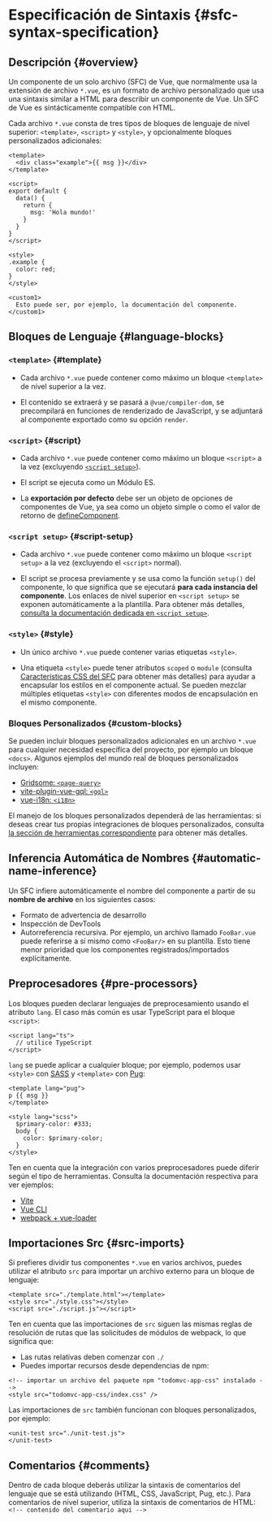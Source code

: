 # Especificación de Sintaxis {#sfc-syntax-specification}

## Descripción {#overview}

Un componente de un solo archivo (SFC) de Vue, que normalmente usa la extensión de archivo `*.vue`, es un formato de archivo personalizado que usa una sintaxis similar a HTML para describir un componente de Vue. Un SFC de Vue es sintácticamente compatible con HTML.

Cada archivo `*.vue` consta de tres tipos de bloques de lenguaje de nivel superior: `<template>`, `<script>` y `<style>`, y opcionalmente bloques personalizados adicionales:

```vue
<template>
  <div class="example">{{ msg }}</div>
</template>

<script>
export default {
  data() {
    return {
      msg: 'Hola mundo!'
    }
  }
}
</script>

<style>
.example {
  color: red;
}
</style>

<custom1>
  Esto puede ser, por ejemplo, la documentación del componente.
</custom1>
```

## Bloques de Lenguaje {#language-blocks}

### `<template>` {#template}

- Cada archivo `*.vue` puede contener como máximo un bloque `<template>` de nivel superior a la vez.

- El contenido se extraerá y se pasará a `@vue/compiler-dom`, se precompilará en funciones de renderizado de JavaScript, y se adjuntará al componente exportado como su opción `render`.

### `<script>` {#script}

- Cada archivo `*.vue` puede contener como máximo un bloque `<script>` a la vez (excluyendo [`<script setup>`](/api/sfc-script-setup)).

- El script se ejecuta como un Módulo ES.

- La **exportación por defecto** debe ser un objeto de opciones de componentes de Vue, ya sea como un objeto simple o como el valor de retorno de [defineComponent](/api/general#definecomponent).

### `<script setup>` {#script-setup}

- Cada archivo `*.vue` puede contener como máximo un bloque `<script setup>` a la vez (excluyendo el `<script>` normal).

- El script se procesa previamente y se usa como la función `setup()` del componente, lo que significa que se ejecutará **para cada instancia del componente**. Los enlaces de nivel superior en `<script setup>` se exponen automáticamente a la plantilla. Para obtener más detalles, [consulta la documentación dedicada en `<script setup>`](/api/sfc-script-setup).

### `<style>` {#style}

- Un único archivo `*.vue` puede contener varias etiquetas `<style>`.

- Una etiqueta `<style>` puede tener atributos `scoped` o `module` (consulta [Características CSS del SFC](/api/sfc-css-features) para obtener más detalles) para ayudar a encapsular los estilos en el componente actual. Se pueden mezclar múltiples etiquetas `<style>` con diferentes modos de encapsulación en el mismo componente.

### Bloques Personalizados {#custom-blocks}

Se pueden incluir bloques personalizados adicionales en un archivo `*.vue` para cualquier necesidad específica del proyecto, por ejemplo un bloque `<docs>`. Algunos ejemplos del mundo real de bloques personalizados incluyen:

- [Gridsome: `<page-query>`](https://gridsome.org/docs/querying-data/)
- [vite-plugin-vue-gql: `<gql>`](https://github.com/wheatjs/vite-plugin-vue-gql)
- [vue-i18n: `<i18n>`](https://github.com/intlify/bundle-tools/tree/main/packages/vite-plugin-vue-i18n#i18n-custom-block)

El manejo de los bloques personalizados dependerá de las herramientas: si deseas crear tus propias integraciones de bloques personalizados, consulta [la sección de herramientas correspondiente](/guide/scaling-up/tooling#integraciones-de-bloques-personalizados-del-sfc) para obtener más detalles.

## Inferencia Automática de Nombres {#automatic-name-inference}

Un SFC infiere automáticamente el nombre del componente a partir de su **nombre de archivo** en los siguientes casos:

- Formato de advertencia de desarrollo
- Inspección de DevTools
- Autorreferencia recursiva. Por ejemplo, un archivo llamado `FooBar.vue` puede referirse a sí mismo como `<FooBar/>` en su plantilla. Esto tiene menor prioridad que los componentes registrados/importados explícitamente.

## Preprocesadores {#pre-processors}

Los bloques pueden declarar lenguajes de preprocesamiento usando el atributo `lang`. El caso más común es usar TypeScript para el bloque `<script>`:

```vue-html
<script lang="ts">
  // utilice TypeScript
</script>
```

`lang` se puede aplicar a cualquier bloque; por ejemplo, podemos usar `<style>` con [SASS](https://sass-lang.com/) y `<template>` con [Pug](https://pugjs.org/api/getting-started.html):

```vue-html
<template lang="pug">
p {{ msg }}
</template>

<style lang="scss">
  $primary-color: #333;
  body {
    color: $primary-color;
  }
</style>
```

Ten en cuenta que la integración con varios preprocesadores puede diferir según el tipo de herramientas. Consulta la documentación respectiva para ver ejemplos:

- [Vite](https://vitejs.dev/guide/features.html#css-pre-processors)
- [Vue CLI](https://cli.vuejs.org/guide/css.html#pre-processors)
- [webpack + vue-loader](https://vue-loader.vuejs.org/guide/pre-processors.html#using-pre-processors)

## Importaciones Src {#src-imports}

Si prefieres dividir tus componentes `*.vue` en varios archivos, puedes utilizar el atributo `src` para importar un archivo externo para un bloque de lenguaje:

```vue
<template src="./template.html"></template>
<style src="./style.css"></style>
<script src="./script.js"></script>
```

Ten en cuenta que las importaciones de `src` siguen las mismas reglas de resolución de rutas que las solicitudes de módulos de webpack, lo que significa que:

- Las rutas relativas deben comenzar con `./`
- Puedes importar recursos desde dependencias de npm:

```vue
<!-- importar un archivo del paquete npm "todomvc-app-css" instalado -->
<style src="todomvc-app-css/index.css" />
```

Las importaciones de `src` también funcionan con bloques personalizados, por ejemplo:

```vue
<unit-test src="./unit-test.js">
</unit-test>
```

## Comentarios {#comments}

Dentro de cada bloque deberás utilizar la sintaxis de comentarios del lenguaje que se está utilizando (HTML, CSS, JavaScript, Pug, etc.). Para comentarios de nivel superior, utiliza la sintaxis de comentarios de HTML: `<!-- contenido del comentario aqui -->`
